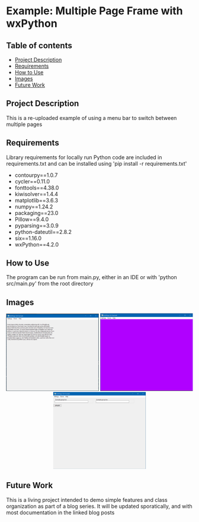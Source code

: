 # Example: Multiple Page Frame with wxPython

## Table of contents
* [Project Description](#Project-Description)
* [Requirements](#Requirements)
* [How to Use](#How-to-Use)
* [Images](#Images)
* [Future Work](#Future-Work)



## Project Description
This is a re-uploaded example of using a menu bar to switch between multiple pages

## Requirements
Library requirements for locally run Python code are included in requirements.txt and can be 
installed using 'pip install -r requirements.txt'

* contourpy==1.0.7
* cycler==0.11.0
* fonttools==4.38.0
* kiwisolver==1.4.4
* matplotlib==3.6.3
* numpy==1.24.2
* packaging==23.0
* Pillow==9.4.0
* pyparsing==3.0.9
* python-dateutil==2.8.2
* six==1.16.0
* wxPython==4.2.0


## How to Use
The program can be run from main.py, either in an IDE or with 'python src/main.py' from the root directory


## Images

<p align="center">

<img src="https://github.com/LC-Linkous/Example_wxPython-Pages/blob/master/imgs/help_page.PNG" width="250">

<img src="https://github.com/LC-Linkous/Example_wxPython-Pages/blob/master/imgs/home_page.PNG" width="250">

<img src="https://github.com/LC-Linkous/Example_wxPython-Pages/blob/master/imgs/settings_page.PNG" width="250">
</p>


## Future Work

This is a living project intended to demo simple features and class organization as part of a blog series. It will be updated sporatically, and with most documentation in the linked blog posts




